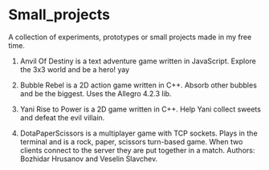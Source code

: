 # Small_projects
A collection of experiments, prototypes or small projects made in my free time.

1. Anvil Of Destiny is a text adventure game written in JavaScript. Explore the 3x3 world and be a hero! yay

2. Bubble Rebel is a 2D action game written in C++. Absorb other bubbles and be the biggest. Uses the Allegro 4.2.3 lib.

3. Yani Rise to Power is a 2D game written in C++. Help Yani collect sweets and defeat the evil villain.

4. DotaPaperScissors is a multiplayer game with TCP sockets. Plays in the terminal and is a rock, paper, scissors turn-based game. When two clients connect to the server they are put together in a match. Authors: Bozhidar Hrusanov and Veselin Slavchev.
